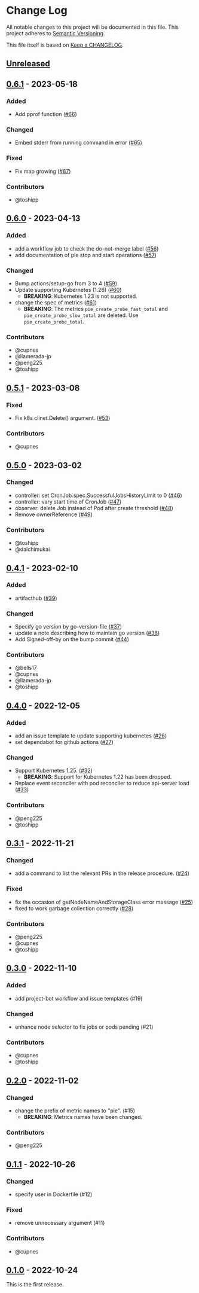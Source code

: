 # Change Log

All notable changes to this project will be documented in this file.
This project adheres to [Semantic Versioning](http://semver.org/).

This file itself is based on [Keep a CHANGELOG](https://keepachangelog.com/en/0.3.0/).

## [Unreleased]

## [0.6.1] - 2023-05-18

### Added

- Add pprof function ([#66](https://github.com/topolvm/pie/pull/66))

### Changed

- Embed stderr from running command in error ([#65](https://github.com/topolvm/pie/pull/65))

### Fixed

- Fix map growing ([#67](https://github.com/topolvm/pie/pull/67))

### Contributors

- @toshipp

## [0.6.0] - 2023-04-13

### Added

- add a workflow job to check the do-not-merge label ([#56](https://github.com/topolvm/pie/pull/56))
- add documentation of pie stop and start operations ([#57](https://github.com/topolvm/pie/pull/57))

### Changed

- Bump actions/setup-go from 3 to 4 ([#59](https://github.com/topolvm/pie/pull/59))
- Update supporting Kubernetes (1.26) ([#60](https://github.com/topolvm/pie/pull/60))
  - **BREAKING**: Kubernetes 1.23 is not supported.
- change the spec of metrics ([#61](https://github.com/topolvm/pie/pull/61))
  - **BREAKING**: The metrics `pie_create_probe_fast_total` and `pie_create_probe_slow_total` are deleted. Use `pie_create_probe_total`.

### Contributors

- @cupnes
- @llamerada-jp
- @peng225
- @toshipp

## [0.5.1] - 2023-03-08

### Fixed

- Fix k8s clinet.Delete() argument. ([#53](https://github.com/topolvm/pie/pull/53))

### Contributors

- @cupnes

## [0.5.0] - 2023-03-02

### Changed

- controller: set CronJob.spec.SuccessfulJobsHistoryLimit to 0  ([#46](https://github.com/topolvm/pie/pull/46))
- controller: vary start time of CronJob ([#47](https://github.com/topolvm/pie/pull/47))
- observer: delete Job instead of Pod after create threshold ([#48](https://github.com/topolvm/pie/pull/48))
- Remove ownerReference ([#49](https://github.com/topolvm/pie/pull/49))

### Contributors

- @toshipp
- @daichimukai

## [0.4.1] - 2023-02-10

### Added

- artifacthub ([#39](https://github.com/topolvm/pie/pull/39))

### Changed

- Specify go version by go-version-file ([#37](https://github.com/topolvm/pie/pull/37))
- update a note describing how to maintain go version ([#38](https://github.com/topolvm/pie/pull/38))
- Add Signed-off-by on the bump commit ([#44](https://github.com/topolvm/pie/pull/44))

### Contributors

- @bells17
- @cupnes
- @llamerada-jp
- @toshipp

## [0.4.0] - 2022-12-05

### Added

- add an issue template to update supporting kubernetes ([#26](https://github.com/topolvm/pie/pull/26))
- set dependabot for github actions ([#27](https://github.com/topolvm/pie/pull/27))

### Changed

- Support Kubernetes 1.25. ([#32](https://github.com/topolvm/pie/pull/32))
  - **BREAKING**: Support for Kubernetes 1.22 has been dropped.
- Replace event reconciler with pod reconciler to reduce api-server load ([#33](https://github.com/topolvm/pie/pull/33))

### Contributors

- @peng225
- @toshipp

## [0.3.1] - 2022-11-21

### Changed

- add a command to list the relevant PRs in the release procedure. ([#24](https://github.com/topolvm/pie/pull/24))

### Fixed

- fix the occasion of getNodeNameAndStorageClass error message ([#25](https://github.com/topolvm/pie/pull/25))
- fixed to work garbage collection correctly  ([#28](https://github.com/topolvm/pie/pull/28))

### Contributors

- @peng225
- @cupnes
- @toshipp

## [0.3.0] - 2022-11-10

### Added

- add project-bot workflow and issue templates (#19)

### Changed

- enhance node selector to fix jobs or pods pending (#21)

### Contributors

- @cupnes
- @toshipp

## [0.2.0] - 2022-11-02

### Changed

- change the prefix of metric names to "pie". (#15)
  - **BREAKING**: Metrics names have been changed.

### Contributors

- @peng225

## [0.1.1] - 2022-10-26

### Changed

- specify user in Dockerfile (#12)

### Fixed

- remove unnecessary argument (#11)

### Contributors

- @cupnes

## [0.1.0] - 2022-10-24

This is the first release.

[Unreleased]: https://github.com/topolvm/pie/compare/v0.6.1...HEAD
[0.6.1]: https://github.com/topolvm/pie/compare/v0.6.0...v0.6.1
[0.6.0]: https://github.com/topolvm/pie/compare/v0.5.1...v0.6.0
[0.5.1]: https://github.com/topolvm/pie/compare/v0.5.0...v0.5.1
[0.5.0]: https://github.com/topolvm/pie/compare/v0.4.1...v0.5.0
[0.4.1]: https://github.com/topolvm/pie/compare/v0.4.0...v0.4.1
[0.4.0]: https://github.com/topolvm/pie/compare/v0.3.1...v0.4.0
[0.3.1]: https://github.com/topolvm/pie/compare/v0.3.0...v0.3.1
[0.3.0]: https://github.com/topolvm/pie/compare/v0.2.0...v0.3.0
[0.2.0]: https://github.com/topolvm/pie/compare/v0.1.1...v0.2.0
[0.1.1]: https://github.com/topolvm/pie/compare/v0.1.0...v0.1.1
[0.1.0]: https://github.com/topolvm/pie/compare/4b825dc642cb6eb9a060e54bf8d69288fbee4904...v0.1.0
